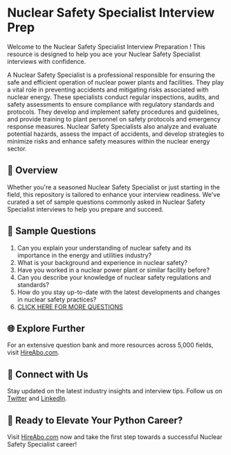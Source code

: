 # Nuclear Safety Specialist Interview Prep

Welcome to the Nuclear Safety Specialist Interview Preparation ! This resource is designed to help you ace your Nuclear Safety Specialist interviews with confidence.

A Nuclear Safety Specialist is a professional responsible for ensuring the safe and efficient operation of nuclear power plants and facilities. They play a vital role in preventing accidents and mitigating risks associated with nuclear energy. These specialists conduct regular inspections, audits, and safety assessments to ensure compliance with regulatory standards and protocols. They develop and implement safety procedures and guidelines, and provide training to plant personnel on safety protocols and emergency response measures. Nuclear Safety Specialists also analyze and evaluate potential hazards, assess the impact of accidents, and develop strategies to minimize risks and enhance safety measures within the nuclear energy sector.

## 🚀 Overview

Whether you're a seasoned Nuclear Safety Specialist or just starting in the field, this repository is tailored to enhance your interview readiness. We've curated a set of sample questions commonly asked in Nuclear Safety Specialist interviews to help you prepare and succeed.

## 📝 Sample Questions

1. Can you explain your understanding of nuclear safety and its importance in the energy and utilities industry?
2. What is your background and experience in nuclear safety?
3. Have you worked in a nuclear power plant or similar facility before?
4. Can you describe your knowledge of nuclear safety regulations and standards?
5. How do you stay up-to-date with the latest developments and changes in nuclear safety practices?
6. [CLICK HERE FOR MORE QUESTIONS](https://hireabo.com/job/20_3_3/Nuclear%20Safety%20Specialist)

## 🌐 Explore Further

For an extensive question bank and more resources across 5,000 fields, visit [HireAbo.com](https://www.hireabo.com).

## 📱 Connect with Us

Stay updated on the latest industry insights and interview tips. Follow us on [Twitter](https://twitter.com/hireabo) and [LinkedIn](https://www.linkedin.com/in/hire-abo-3609972a8/).

## 🚀 Ready to Elevate Your Python Career?

Visit [HireAbo.com](https://www.hireabo.com) now and take the first step towards a successful Nuclear Safety Specialist career!